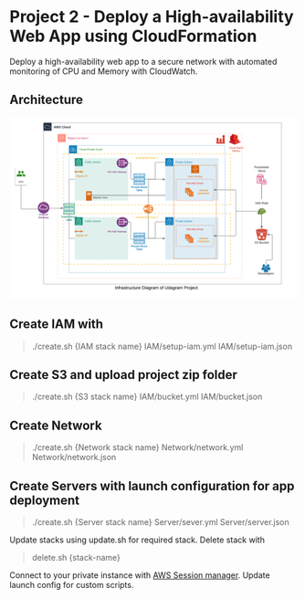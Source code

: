 # Project 2 - Deploy a High-availability Web App using CloudFormation

Deploy a high-availability web app to a secure network with automated monitoring of CPU and Memory with CloudWatch.

## Architecture

![alt text](submission/images/Arch.png)

## Create IAM with 

>./create.sh {IAM stack name} IAM/setup-iam.yml IAM/setup-iam.json

## Create S3 and upload project zip folder

>./create.sh {S3 stack name} IAM/bucket.yml IAM/bucket.json

## Create Network 

>./create.sh {Network stack name} Network/network.yml Network/network.json


## Create Servers with launch configuration for app deployment

>./create.sh {Server stack name} Server/sever.yml Server/server.json

Update stacks using update.sh for required stack. 
Delete stack with 
> delete.sh {stack-name}
 

Connect to your private instance with [AWS Session manager](https://docs.aws.amazon.com/systems-manager/latest/userguide/session-manager-getting-started.html). Update launch config for custom scripts.